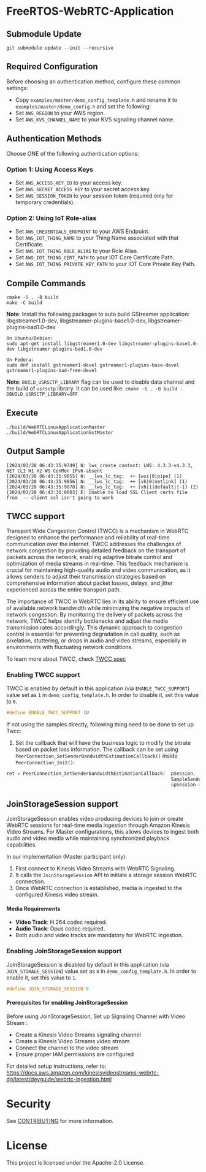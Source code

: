 # FreeRTOS-WebRTC-Application

## Submodule Update
```
git submodule update --init --recursive
```
## Required Configuration
Before choosing an authentication method, configure these common settings:
   * Copy `examples/master/demo_config_template.h` and rename it to `examples/master/demo_config.h` and set the following:
   * Set `AWS_REGION` to your AWS region.
   * Set `AWS_KVS_CHANNEL_NAME` to your KVS signaling channel name.

## Authentication Methods
Choose ONE of the following authentication options:

### Option 1: Using Access Keys
   * Set `AWS_ACCESS_KEY_ID` to your access key.
   * Set `AWS_SECRET_ACCESS_KEY` to your secret access key.
   * Set `AWS_SESSION_TOKEN` to your session token (required only for temporary credentials).

### Option 2: Using IoT Role-alias
   * Set `AWS_CREDENTIALS_ENDPOINT` to your AWS Endpoint.
   * Set `AWS_IOT_THING_NAME` to your Thing Name associated with that Certificate.
   * Set `AWS_IOT_THING_ROLE_ALIAS` to your Role Alias.
   * Set `AWS_IOT_THING_CERT_PATH` to your IOT Core Certificate Path.
   * Set `AWS_IOT_THING_PRIVATE_KEY_PATH` to your IOT Core Private Key Path.

## Compile Commands
```
cmake -S . -B build
make -C build
```

**Note**: Install the following packages to auto build GStreamer application: libgstreamer1.0-dev, libgstreamer-plugins-base1.0-dev, libgstreamer-plugins-bad1.0-dev

    On Ubuntu/Debian:
    sudo apt-get install libgstreamer1.0-dev libgstreamer-plugins-base1.0-dev libgstreamer-plugins-bad1.0-dev

    On Fedora:
    sudo dnf install gstreamer1-devel gstreamer1-plugins-base-devel gstreamer1-plugins-bad-free-devel

**Note**: `BUILD_USRSCTP_LIBRARY` flag can be used to disable data channel and the build of `usrsctp` library. It can be used like: `cmake -S . -B build -DBUILD_USRSCTP_LIBRARY=OFF`

## Execute

```
./build/WebRTCLinuxApplicationMaster
./build/WebRTCLinuxApplicationGstMaster
```

## Output Sample
```
[2024/03/28 06:43:35:9749] N: lws_create_context: LWS: 4.3.3-v4.3.3, NET CLI H1 H2 WS ConMon IPv6-absent
[2024/03/28 06:43:35:9855] N: __lws_lc_tag:  ++ [wsi|0|pipe] (1)
[2024/03/28 06:43:35:9856] N: __lws_lc_tag:  ++ [vh|0|netlink] (1)
[2024/03/28 06:43:35:9878] N: __lws_lc_tag:  ++ [vh|1|default||-1] (2)
[2024/03/28 06:43:36:0003] E: Unable to load SSL Client certs file from  -- client ssl isn't going to work
```
## TWCC support

Transport Wide Congestion Control (TWCC) is a mechanism in WebRTC designed to enhance the performance and reliability of real-time communication over the internet. TWCC addresses the challenges of network congestion by providing detailed feedback on the transport of packets across the network, enabling adaptive bitrate control and optimization of media streams in real-time. This feedback mechanism is crucial for maintaining high-quality audio and video communication, as it allows senders to adjust their transmission strategies based on comprehensive information about packet losses, delays, and jitter experienced across the entire transport path.

The importance of TWCC in WebRTC lies in its ability to ensure efficient use of available network bandwidth while minimizing the negative impacts of network congestion. By monitoring the delivery of packets across the network, TWCC helps identify bottlenecks and adjust the media transmission rates accordingly. This dynamic approach to congestion control is essential for preventing degradation in call quality, such as pixelation, stuttering, or drops in audio and video streams, especially in environments with fluctuating network conditions.

To learn more about TWCC, check [TWCC spec](https://datatracker.ietf.org/doc/html/draft-holmer-rmcat-transport-wide-cc-extensions-01)

### Enabling TWCC support

TWCC is enabled by default in this application (via `ENABLE_TWCC_SUPPORT`) value set as `1` in `demo_config_template.h`. In order to disable it, set this value to `0`.

```c
#define ENABLE_TWCC_SUPPORT 1U
```

If not using the samples directly, following thing need to be done to set up Twcc:

1. Set the callback that will have the business logic to modify the bitrate based on packet loss information. The callback can be set using `PeerConnection_SetSenderBandwidthEstimationCallback()` inside `PeerConnection_Init()`:
```c
ret = PeerConnection_SetSenderBandwidthEstimationCallback(  pSession,
                                                            SampleSenderBandwidthEstimationHandler,
                                                            &pSession->twccMetaData );
```

## JoinStorageSession support

JoinStorageSession enables video producing devices to join or create WebRTC sessions for real-time media ingestion through Amazon Kinesis Video Streams. For Master configurations, this allows devices to ingest both audio and video media while maintaining synchronized playback capabilities.

In our implementation (Master participant only):
1. First connect to Kinesis Video Streams with WebRTC Signaling.
2. It calls the `JoinStorageSession` API to initiate a storage session WebRTC connection.
3. Once WebRTC connection is established, media is ingested to the configured Kinesis video stream.

#### Media Requirements
- **Video Track**: H.264 codec required.
- **Audio Track**: Opus codec required.
- Both audio and video tracks are mandatory for WebRTC ingestion.

### Enabling JoinStorageSession support

JoinStorageSession is disabled by default in this application (via `JOIN_STORAGE_SESSION`) value set as `0` in `demo_config_template.h`. In order to enable it, set this value to `1`.
```c
#define JOIN_STORAGE_SESSION 0
```
#### Prerequisites for enabling JoinStorageSession

Before using JoinStorageSession, Set up Signaling Channel with Video Stream :
   - Create a Kinesis Video Streams signaling channel
   - Create a Kinesis Video Streams video stream
   - Connect the channel to the video stream
   - Ensure proper IAM permissions are configured

For detailed setup instructions, refer to: https://docs.aws.amazon.com/kinesisvideostreams-webrtc-dg/latest/devguide/webrtc-ingestion.html

# Security

See [CONTRIBUTING](CONTRIBUTING.md#security-issue-notifications) for more information.

# License

This project is licensed under the Apache-2.0 License.
